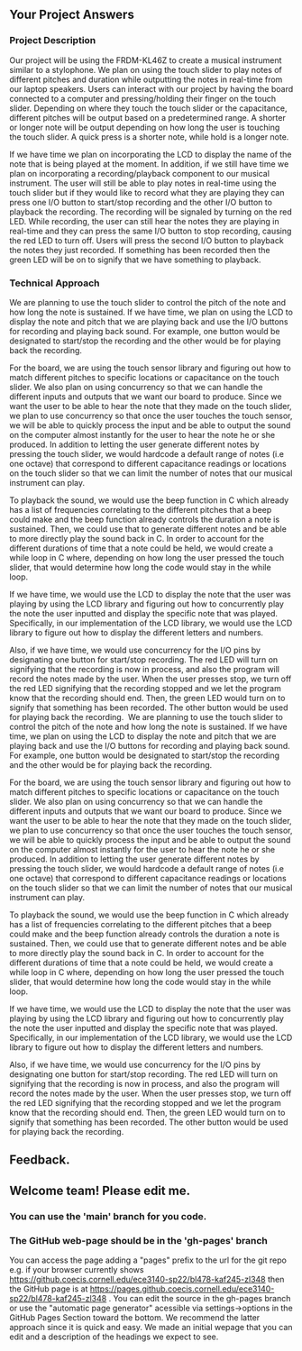 ## Your Project Answers

### Project Description

Our project will be using the FRDM-KL46Z to create a musical instrument similar to a stylophone. We plan on using the touch slider to play notes of different pitches and duration while outputting the notes in real-time from our laptop speakers. Users can interact with our project by having the board connected to a computer and pressing/holding their finger on the touch slider. Depending on where they touch the touch slider or the capacitance, different pitches will be output based on a predetermined range. A shorter or longer note will be output depending on how long the user is touching the touch slider. A quick press is a shorter note, while hold is a longer note.

If we have time we plan on incorporating the LCD to display the name of the note that is being played at the moment. In addition, if we still have time we plan on incorporating a recording/playback component to our musical instrument. The user will still be able to play notes in real-time using the touch slider but if they would like to record what they are playing they can press one I/O button to start/stop recording and the other I/O button to playback the recording. The recording will be signaled by turning on the red LED. While recording, the user can still hear the notes they are playing in real-time and they can press the same I/O button to stop recording, causing the red LED to turn off. Users will press the second I/O button to playback the notes they just recorded. If something has been recorded then the green LED will be on to signify that we have something to playback.
### Technical Approach

We are planning to use the touch slider to control the pitch of the note and how long the note is sustained. If we have time, we plan on using the LCD to display the note and pitch that we are playing back and use the I/O buttons for recording and playing back sound. For example, one button would be designated to start/stop the recording and the other would be for playing back the recording.  

For the board, we are using the touch sensor library and figuring out how to match different pitches to specific locations or capacitance on the touch slider. We also plan on using concurrency so that we can handle the different inputs and outputs that we want our board to produce. Since we want the user to be able to hear the note that they made on the touch slider, we plan to use concurrency so that once the user touches the touch sensor, we will be able to quickly process the input and be able to output the sound on the computer almost instantly for the user to hear the note he or she produced. In addition to letting the user generate different notes by pressing the touch slider, we would hardcode a default range of notes (i.e one octave) that correspond to different capacitance readings or locations on the touch slider so that we can limit the number of notes that our musical instrument can play. 

To playback the sound, we would use the beep function in C which already has a list of frequencies correlating to the different pitches that a beep could make and the beep function already controls the duration a note is sustained. Then, we could use that to generate different notes and be able to more directly play the sound back in C. In order to account for the different durations of time that a note could be held, we would create a while loop in C where, depending on how long the user pressed the touch slider, that would determine how long the code would stay in the while loop. 

If we have time, we would use the LCD to display the note that the user was playing by using the LCD library and figuring out how to concurrently play the note the user inputted and display the specific note that was played. Specifically, in our implementation of the LCD library, we would use the LCD library to figure out how to display the different letters and numbers.

Also, if we have time, we would use concurrency for the I/O pins by designating one button for start/stop recording. The red LED will turn on signifying that the recording is now in process, and also the program will record the notes made by the user. When the user presses stop, we turn off the red LED signifying that the recording stopped and we let the program know that the recording should end. Then, the green LED would turn on to signify that something has been recorded. The other button would be used for playing back the recording. 
We are planning to use the touch slider to control the pitch of the note and how long the note is sustained. If we have time, we plan on using the LCD to display the note and pitch that we are playing back and use the I/O buttons for recording and playing back sound. For example, one button would be designated to start/stop the recording and the other would be for playing back the recording.  

For the board, we are using the touch sensor library and figuring out how to match different pitches to specific locations or capacitance on the touch slider. We also plan on using concurrency so that we can handle the different inputs and outputs that we want our board to produce. Since we want the user to be able to hear the note that they made on the touch slider, we plan to use concurrency so that once the user touches the touch sensor, we will be able to quickly process the input and be able to output the sound on the computer almost instantly for the user to hear the note he or she produced. In addition to letting the user generate different notes by pressing the touch slider, we would hardcode a default range of notes (i.e one octave) that correspond to different capacitance readings or locations on the touch slider so that we can limit the number of notes that our musical instrument can play. 

To playback the sound, we would use the beep function in C which already has a list of frequencies correlating to the different pitches that a beep could make and the beep function already controls the duration a note is sustained. Then, we could use that to generate different notes and be able to more directly play the sound back in C. In order to account for the different durations of time that a note could be held, we would create a while loop in C where, depending on how long the user pressed the touch slider, that would determine how long the code would stay in the while loop. 

If we have time, we would use the LCD to display the note that the user was playing by using the LCD library and figuring out how to concurrently play the note the user inputted and display the specific note that was played. Specifically, in our implementation of the LCD library, we would use the LCD library to figure out how to display the different letters and numbers.

Also, if we have time, we would use concurrency for the I/O pins by designating one button for start/stop recording. The red LED will turn on signifying that the recording is now in process, and also the program will record the notes made by the user. When the user presses stop, we turn off the red LED signifying that the recording stopped and we let the program know that the recording should end. Then, the green LED would turn on to signify that something has been recorded. The other button would be used for playing back the recording. 

## Feedback.

## Welcome team! Please edit me.
### You can use the 'main' branch for you code.
### The GitHub web-page should be in the 'gh-pages' branch
You can access the page adding a "pages" prefix to the url for the git repo e.g. if your browser currently shows https://github.coecis.cornell.edu/ece3140-sp22/bl478-kaf245-zl348 then the GitHub page is at https://pages.github.coecis.cornell.edu/ece3140-sp22/bl478-kaf245-zl348 . You can edit the source in the gh-pages branch or use the "automatic page generator" acessible via settings->options in the GitHub Pages Section toward the bottom. We recommend the latter approach since it is quick and easy. We made an initial wepage that you can edit and a description of the headings we expect to see.